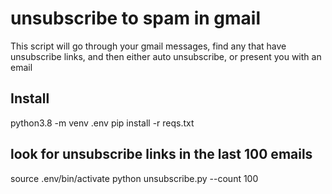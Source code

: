 # unsubscribe to spam in gmail
This script will go through your gmail messages, find any
that have unsubscribe links, and then either auto unsubscribe, or 
present you with an email

## Install 
python3.8 -m venv .env
pip install -r reqs.txt

## look for unsubscribe links in the last 100 emails
source .env/bin/activate
python unsubscribe.py --count 100
